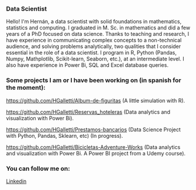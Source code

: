 ### Data Scientist
Hello! I'm Hernán, a data scientist with solid foundations in mathematics, statistics and computing. I graduated in M. Sc. in mathematics and did a few years of a PhD focused on data science.
Thanks to teaching and research, I have experience in communicating complex concepts to a non-technical audience, and solving problems analytically, two qualities that I consider essential in the role of a data scientist.
I program in R, Python (Pandas, Numpy, Mathplotlib, Scikit-learn, Seaborn, etc.), at an intermediate level. I also have experience in Power Bi, SQL and Excel database queries.

### Some projects I am or I have been working on (in spanish for the moment):

https://github.com/HGalletti/Album-de-figuritas (A little simulation with R).

https://github.com/HGalletti/Reservas_hoteleras (Data analytics and visualization with Power Bi).

https://github.com/HGalletti/Prestamos-bancarios (Data Science Project with Python, Pandas, Sklearn, etc) (In progress).

https://github.com/HGalletti/Bicicletas-Adventure-Works (Data analytics and visualization with Power Bi. A Power BI project from a Udemy course).

### You can follow me on:

[Linkedin](https://www.linkedin.com/in/hern%C3%A1n-galletti/)
